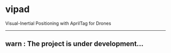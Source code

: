 # vipad
Visual-Inertial Positioning with AprilTag for Drones

---

## warn : The project is under development...
